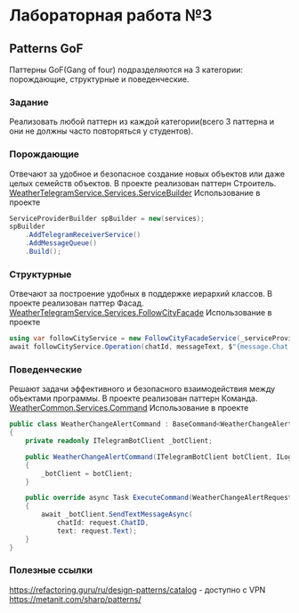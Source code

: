 # Лабораторная работа №3
## Patterns GoF

Паттерны GoF(Gang of four) подразделяются на 3 категории: порождающие, структурные и поведенческие.

### Задание
Реализовать любой паттерн из каждой категории(всего 3 паттерна и они не должны часто повторяться у студентов).

### Порождающие
Отвечают за удобное и безопасное создание новых объектов или даже целых семейств объектов.
В проекте реализован паттерн Строитель. 
[WeatherTelegramService.Services.ServiceBuilder](https://github.com/smirnoff410/weather-app/blob/oop/Lab3/WeatherTelegramService/Services/ServiceBuilder/ServiceProviderBuilder.cs)
Использование в проекте
```csharp
ServiceProviderBuilder spBuilder = new(services);
spBuilder
    .AddTelegramReceiverService()
    .AddMessageQueue()
    .Build();
```

### Структурные
Отвечают за построение удобных в поддержке иерархий классов.
В проекте реализован паттер Фасад.
[WeatherTelegramService.Services.FollowCityFacade](https://github.com/smirnoff410/weather-app/blob/oop/Lab3/WeatherTelegramService/Services/FollowCityFacade/FollowCityFacadeService.cs)
Использование в проекте
```csharp
using var followCityService = new FollowCityFacadeService(_serviceProvider);
await followCityService.Operation(chatId, messageText, $"{message.Chat.FirstName} {message.Chat.LastName}");
```

### Поведенческие
Решают задачи эффективного и безопасного взаимодействия между объектами программы.
В проекте реализован паттерн Команда.
[WeatherCommon.Services.Command](https://github.com/smirnoff410/weather-app/blob/oop/Lab3/WeatherCommon/Services/Command/ICommand.cs)
Использование в проекте
```csharp
public class WeatherChangeAlertCommand : BaseCommand<WeatherChangeAlertRequest>
{
    private readonly ITelegramBotClient _botClient;

    public WeatherChangeAlertCommand(ITelegramBotClient botClient, ILogger<WeatherChangeAlertCommand> logger) : base(logger)
    {
        _botClient = botClient;
    }

    public override async Task ExecuteCommand(WeatherChangeAlertRequest request)
    {
        await _botClient.SendTextMessageAsync(
            chatId: request.ChatID,
            text: request.Text);
    }
}
```

### Полезные ссылки
https://refactoring.guru/ru/design-patterns/catalog - доступно с VPN
https://metanit.com/sharp/patterns/
